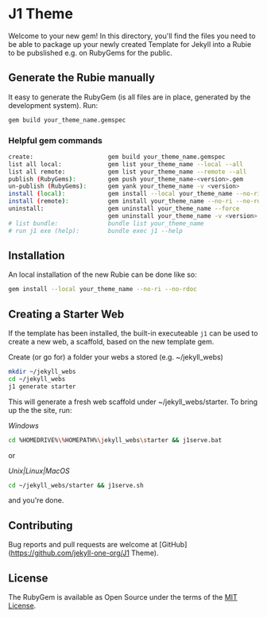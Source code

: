 # J1 Theme

Welcome to your new gem! In this directory, you'll find the files you need to
be able to package up your newly created Template for Jekyll into a Rubie to
be pubslished e.g. on RubyGems for the public. 

## Generate the Rubie manually

It easy to generate the RubyGem (is all files are in place, generated by
the development system). Run:

``` sh
gem build your_theme_name.gemspec
```

### Helpful gem commands

``` sh
create:                     gem build your_theme_name.gemspec
list all local:             gem list your_theme_name --local --all
list all remote:            gem list your_theme_name --remote --all
publish (RubyGems):         gem push your_theme_name-<version>.gem
un-publish (RubyGems):      gem yank your_theme_name -v <version>
install (local):            gem install --local your_theme_name --no-ri --no-rdoc
install (remote):           gem install your_theme_name --no-ri --no-rdoc
uninstall:                  gem uninstall your_theme_name --force
                            gem uninstall your_theme_name -v <version>
# list bundle:              bundle list your_theme_name
# run j1 exe (help):        bundle exec j1 --help
```

## Installation

An local installation of the new Rubie can be done like so:

``` sh
gem install --local your_theme_name --no-ri --no-rdoc
```

## Creating a Starter Web

If the template has been installed, the built-in executeable `j1` can be 
used to create a new web, a scaffold, based on the new template gem.

Create (or go for) a folder your webs a stored (e.g. ~/jekyll_webs)

``` sh
mkdir ~/jekyll_webs
cd ~/jekyll_webs
j1 generate starter
```

This will generate a fresh web scaffold under ~/jekyll_webs/starter.
To bring up the the site, run:

*Windows*
``` sh
cd %HOMEDRIVE%\%HOMEPATH%\jekyll_webs\starter && j1serve.bat
```

or

*Unix|Linux|MacOS*
``` sh
cd ~/jekyll_webs/starter && j1serve.sh
```

and you're done. 

## Contributing

Bug reports and pull requests are welcome at
[GitHub](https://github.com/jekyll-one-org/J1 Theme).


## License

The RubyGem is available as Open Source under the terms of the 
[MIT License](https://github.com/jekyll-one-org/j1-template/blob/main/LICENSE.md).
